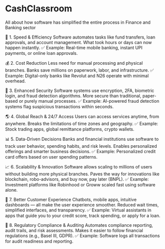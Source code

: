 # CashClassroom
All about how software has simplified the entire process in Finance and Banking sector

🚀 1. Speed & Efficiency
Software automates tasks like fund transfers, loan approvals, and account management.
What took hours or days can now happen instantly.
✅ Example: Real-time mobile banking, instant UPI payments, or online loan approvals.

💰 2. Cost Reduction
Less need for manual processing and physical branches.
Banks save millions on paperwork, labor, and infrastructure.
✅ Example: Digital-only banks like Revolut and N26 operate with minimal overhead.

🔐 3. Enhanced Security
Software systems use encryption, 2FA, biometric login, and fraud detection algorithms.
More secure than traditional, paper-based or purely manual processes.
✅ Example: AI-powered fraud detection systems flag suspicious transactions within seconds.

🌎 4. Global Reach & 24/7 Access
Users can access services anytime, from anywhere.
Breaks the limitations of time zones and geography.
✅ Example: Stock trading apps, global remittance platforms, crypto wallets.

📊 5. Data-Driven Decisions
Banks and financial institutions use software to track user behavior, spending habits, and risk levels.
Enables personalized offerings and smarter business decisions.
✅ Example: Personalized credit card offers based on user spending patterns.

📈 6. Scalability & Innovation
Software allows scaling to millions of users without building more physical branches.
Paves the way for innovations like blockchain, robo-advisors, and buy now, pay later (BNPL).
✅ Example: Investment platforms like Robinhood or Groww scaled fast using software alone.

🤝 7. Better Customer Experience
Chatbots, mobile apps, intuitive dashboards — all make the user experience smoother.
Reduced wait times, simplified interfaces, and transparency.
✅ Example: Virtual assistants in apps that guide you to your credit score, track spending, or apply for a loan.

💼 8. Regulatory Compliance & Auditing
Automates compliance reporting, audit trails, and risk assessments.
Makes it easier to follow financial regulations (e.g., Basel III, GDPR).
✅ Example: Software logs all transactions for audit readiness and reporting.

